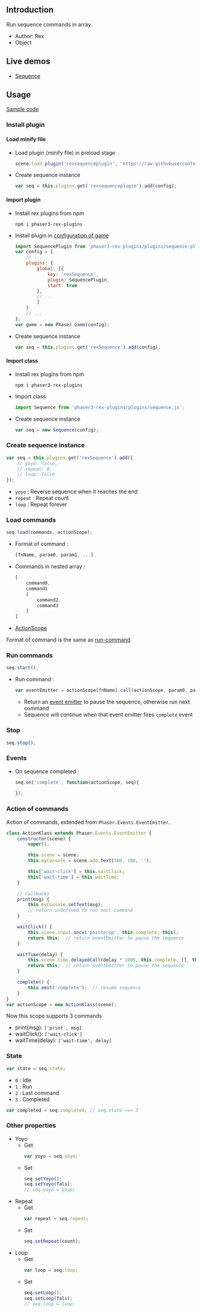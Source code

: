 ## Introduction

Run sequence commands in array.

- Author: Rex
- Object

## Live demos

- [Sequence](https://codepen.io/rexrainbow/pen/vjPpQa)

## Usage

[Sample code](https://github.com/rexrainbow/phaser3-rex-notes/tree/master/examples/run-sequence)

### Install plugin

#### Load minify file

- Load plugin (minify file) in preload stage
    ```javascript
    scene.load.plugin('rexsequenceplugin', 'https://raw.githubusercontent.com/rexrainbow/phaser3-rex-notes/master/dist/rexsequenceplugin.min.js', true);
    ```
- Create sequence instance
    ```javascript
    var seq = this.plugins.get('rexsequenceplugin').add(config);
    ```

#### Import plugin

- Install rex plugins from npm
    ```
    npm i phaser3-rex-plugins
    ```
- Install plugin in [configuration of game](game.md#configuration)
    ```javascript
    import SequencePlugin from 'phaser3-rex-plugins/plugins/sequence-plugin.js';
    var config = {
        // ...
        plugins: {
            global: [{
                key: 'rexSequence',
                plugin: SequencePlugin,
                start: true
            },
            // ...
            ]
        }
        // ...
    };
    var game = new Phaser.Game(config);
    ```
- Create sequence instance
    ```javascript
    var seq = this.plugins.get('rexSequence').add(config);
    ```

#### Import class

- Install rex plugins from npm
    ```
    npm i phaser3-rex-plugins
    ```
- Import class
    ```javascript
    import Sequence from 'phaser3-rex-plugins/plugins/sequence.js';
    ```
- Create sequence instance
    ```javascript
    var seq = new Sequence(config);
    ```

### Create sequence instance

```javascript
var seq = this.plugins.get('rexSequence').add({
    // yoyo: false,
    // repeat: 0, 
    // loop: false
});
```

- `yoyo` : Reverse sequence when it reaches the end
- `repeat` : Repeat count
- `loop` : Repeat forever

### Load commands

```javascript
seq.load(commands, actionScope);
```

- Format of command :
    ```javascript
    [fnName, param0, param1, ...]
    ```
- Commands in nested array :
    ```javascript
    [
        command0,
        command1
        [
            command2,
            command3
        ]
    ]
    ```
- [ActionScope](sequence.md#action-of-commands)

Format of command is the same as [run-command](runcommands.md).

### Run commands

```javascript
seq.start();
```

- Run command :
    ```javascript
    var eventEmitter = actionScope[fnName].call(actionScope, param0, param1 ...);
    ```
    - Return an [event emitter](eventemitter3.md) to pause the sequence, otherwise run next command  
    - Sequence will continue when that event emitter fires `complete` event

### Stop

```javascript
seq.stop();
```

### Events

- On sequence completed :
    ```javascript
    seq.on('complete', function(actionScope, seq){ 
        
    });
    ```

### Action of commands

Action of commands, extended from `Phaser.Events.EventEmitter`.

```javascript
class ActionKlass extends Phaser.Events.EventEmitter {
    constructor(scene) {
        super();

        this.scene = scene;
        this.myConsole = scene.add.text(100, 100, '');

        this['wait-click'] = this.waitClick;
        this['wait-time'] = this.waitTime;
    }

    // callbacks
    print(msg) {
        this.myConsole.setText(msg);
        // return undefined to run next command
    }

    waitClick() {
        this.scene.input.once('pointerup', this.complete, this);
        return this;  // return eventEmitter to pause the sequence
    }

    waitTime(delay) {
        this.scene.time.delayedCall(delay * 1000, this.complete, [], this);
        return this;  // return eventEmitter to pause the sequence
    }

    complete() {
        this.emit('complete');  // resume sequence
    }
}
var actionScope = new ActionKlass(scene);
```

Now this scope supports 3 commands

- print(msg): `['print', msg]`
- waitClick(): `['wait-click']`
- waitTime(delay): `['wait-time', delay]`

### State

```javascript
var state = seq.state;
```

- `0` : Idle
- `1` : Run
- `2` : Last command
- `3` : Completed


```javascript
var completed = seq.completed; // seq.state === 3
```

### Other properties

- Yoyo
    - Get
        ```javascript
        var yoyo = seq.yoyo;
        ```
    - Set
        ```javascript
        seq.setYoyo();
        seq.setYoyo(fals);
        // seq.yoyo = yoyo;
        ```
- Repeat
    - Get
        ```javascript
        var repeat = seq.repeat;
        ```
    - Set
        ```javascript
        seq.setRepeat(count);
        ```
- Loop
    - Get
        ```javascript
        var loop = seq.loop;
        ```
    - Set
        ```javascript
        seq.setLoop();
        seq.setLoop(fals);
        // seq.loop = loop;
        ```